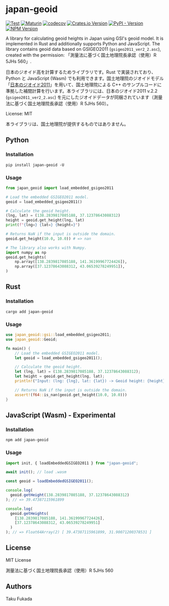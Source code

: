 # japan-geoid

[![Test](https://github.com/ciscorn/japan-geoid/actions/workflows/test.yml/badge.svg)](https://github.com/ciscorn/japan-geoid/actions/workflows/test.yml)
[![Maturin](https://github.com/ciscorn/japan-geoid/actions/workflows/maturin.yml/badge.svg)](https://github.com/ciscorn/japan-geoid/actions/workflows/maturin.yml)
[![codecov](https://codecov.io/gh/ciscorn/japan-geoid/graph/badge.svg?token=c9T2ayChfw)](https://codecov.io/gh/ciscorn/japan-geoid)
[![Crates.io Version](https://img.shields.io/crates/v/japan-geoid)](https://crates.io/crates/japan-geoid)
[![PyPI - Version](https://img.shields.io/pypi/v/japan-geoid)](https://pypi.org/project/japan-geoid/)
[![NPM Version](https://img.shields.io/npm/v/japan-geoid)](https://www.npmjs.com/package/japan-geoid)

A library for calculating geoid heights in Japan using GSI's geoid model. It is implemented in Rust and additionally supports Python and JavaScript. The library contains geoid data based on GSIGEO2011 (`gsigeo2011_ver2_2.asc`), created with the permission: 「測量法に基づく国土地理院長承認（使用）R 5JHs 560」.

日本のジオイド高を計算するためライブラリです。Rust で実装されており、Python と JavaScript (Wasm) でも利用できます。国土地理院のジオイドモデル「[日本のジオイド2011](https://fgd.gsi.go.jp/download/geoid.php)」を用いて、国土地理院による C++ のサンプルコードに準拠した補間計算を行います。本ライブラリには、日本のジオイド2011 v.2.2 (`gsigeo2011_ver2_2.asc`) を元にしたジオイドデータが同梱されています（測量法に基づく国土地理院長承認（使用）R 5JHs 560）。

License: MIT

本ライブラリは、国土地理院が提供するものではありません。

## Python

### Installation

```
pip install japan-geoid -U
```

### Usage

```python
from japan_geoid import load_embedded_gsigeo2011

# Load the embedded GSIGEO2011 model.
geoid = load_embedded_gsigeo2011()

# Calculate the geoid height.
(lng, lat) = (138.2839817085188, 37.12378643088312)
height = geoid.get_height(lng, lat)
print(f"{lng=} {lat=} {height=}")

# Returns NaN if the input is outside the domain.
geoid.get_height(10.0, 10.0)) # => nan

# The library also works with Numpy.
import numpy as np
geoid.get_heights(
    np.array([138.2839817085188, 141.36199967724426]),
    np.array([37.12378643088312, 43.06539278249951]),
)
```

## Rust

### Installation

```
cargo add japan-geoid
```

### Usage

```rust
use japan_geoid::gsi::load_embedded_gsigeo2011;
use japan_geoid::Geoid;

fn main() {
    // Load the embedded GSIGEO2011 model.
    let geoid = load_embedded_gsigeo2011();

    // Calculate the geoid height.
    let (lng, lat) = (138.2839817085188, 37.12378643088312);
    let height = geoid.get_height(lng, lat);
    println!("Input: (lng: {lng}, lat: {lat}) -> Geoid height: {height}");

    // Returns NaN if the input is outside the domain.
    assert!(f64::is_nan(geoid.get_height(10.0, 10.0)))
}
```

## JavaScript (Wasm) - Experimental

### Installation

```
npm add japan-geoid
```

### Usage

```javascript
import init, { loadEmbeddedGSIGEO2011 } from "japan-geoid";

await init(); // load .wasm

const geoid = loadEmbeddedGSIGEO2011();

console.log(
  geoid.getHeight(138.2839817085188, 37.12378643088312)
); // => 39.47387115961899

console.log(
  geoid.getHeights(
    [138.2839817085188, 141.36199967724426],
    [37.12378643088312, 43.06539278249951]
  )
); // => Float64Array(2) [ 39.47387115961899, 31.90071200378531 ]
```

## License

MIT License

測量法に基づく国土地理院長承認（使用）R 5JHs 560

## Authors

Taku Fukada
